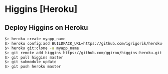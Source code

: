 Higgins [Heroku]
================

## Deploy Higgins on Heroku
```bash
$> heroku create myapp_name
$> heroku config:add BUILDPACK_URL=https://github.com/igrigorik/heroku-buildpack-dart.git -a myapp_name
$> heroku git:clone -a myapp_name
$> git remote add higgins https://github.com/ggirou/higgins-heroku.git
$> git pull higgins master
$> git submodule update
$> git push heroku master
```
